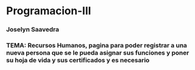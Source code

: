# Programacion-III
### Joselyn Saavedra
### TEMA: Recursos Humanos, pagina para poder registrar a una nueva persona que se le pueda asignar sus funciones y poner su hoja de vida y sus certificados y es necesario
